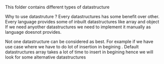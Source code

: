 This folder contains different types of datastructure

Why to use datastruture ?
Every datastructures has some benefit over other.
Every language provides some of inbuilt datastructures like array and object If we need anyother datastructures we need to implement it manually as language doesnot provides. 


Not one datastructure can be considered as best.
For example if we have use case where we have to do lot of insertion in begining .
    Default datastructures array takes a lot of time to insert in begining hence we will look for some alternative datastructures
